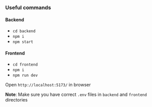 ### Useful commands

#### Backend

-   `cd backend`
-   `npm i`
-   `npm start`

#### Frontend

-   `cd frontend`
-   `npm i`
-   `npm run dev`

Open `http://localhost:5173/` in browser

**Note**: Make sure you have correct `.env` files in `backend` and `frontend` directories
